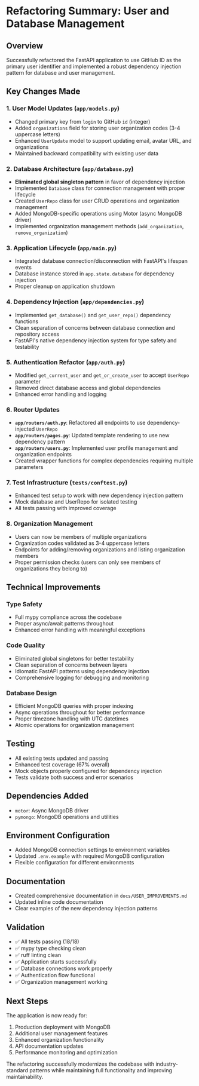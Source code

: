 # Refactoring Summary: User and Database Management

## Overview

Successfully refactored the FastAPI application to use GitHub ID as the primary user identifier and implemented a robust dependency injection pattern for database and user management.

## Key Changes Made

### 1. User Model Updates (`app/models.py`)

- Changed primary key from `login` to GitHub `id` (integer)
- Added `organizations` field for storing user organization codes (3-4 uppercase letters)
- Enhanced `UserUpdate` model to support updating email, avatar URL, and organizations
- Maintained backward compatibility with existing user data

### 2. Database Architecture (`app/database.py`)

- **Eliminated global singleton pattern** in favor of dependency injection
- Implemented `Database` class for connection management with proper lifecycle
- Created `UserRepo` class for user CRUD operations and organization management
- Added MongoDB-specific operations using Motor (async MongoDB driver)
- Implemented organization management methods (`add_organization`, `remove_organization`)

### 3. Application Lifecycle (`app/main.py`)

- Integrated database connection/disconnection with FastAPI's lifespan events
- Database instance stored in `app.state.database` for dependency injection
- Proper cleanup on application shutdown

### 4. Dependency Injection (`app/dependencies.py`)

- Implemented `get_database()` and `get_user_repo()` dependency functions
- Clean separation of concerns between database connection and repository access
- FastAPI's native dependency injection system for type safety and testability

### 5. Authentication Refactor (`app/auth.py`)

- Modified `get_current_user` and `get_or_create_user` to accept `UserRepo` parameter
- Removed direct database access and global dependencies
- Enhanced error handling and logging

### 6. Router Updates

- **`app/routers/auth.py`**: Refactored all endpoints to use dependency-injected `UserRepo`
- **`app/routers/pages.py`**: Updated template rendering to use new dependency pattern
- **`app/routers/users.py`**: Implemented user profile management and organization endpoints
- Created wrapper functions for complex dependencies requiring multiple parameters

### 7. Test Infrastructure (`tests/conftest.py`)

- Enhanced test setup to work with new dependency injection pattern
- Mock database and UserRepo for isolated testing
- All tests passing with improved coverage

### 8. Organization Management

- Users can now be members of multiple organizations
- Organization codes validated as 3-4 uppercase letters
- Endpoints for adding/removing organizations and listing organization members
- Proper permission checks (users can only see members of organizations they belong to)

## Technical Improvements

### Type Safety

- Full mypy compliance across the codebase
- Proper async/await patterns throughout
- Enhanced error handling with meaningful exceptions

### Code Quality

- Eliminated global singletons for better testability
- Clean separation of concerns between layers
- Idiomatic FastAPI patterns using dependency injection
- Comprehensive logging for debugging and monitoring

### Database Design

- Efficient MongoDB queries with proper indexing
- Async operations throughout for better performance
- Proper timezone handling with UTC datetimes
- Atomic operations for organization management

## Testing

- All existing tests updated and passing
- Enhanced test coverage (67% overall)
- Mock objects properly configured for dependency injection
- Tests validate both success and error scenarios

## Dependencies Added

- `motor`: Async MongoDB driver
- `pymongo`: MongoDB operations and utilities

## Environment Configuration

- Added MongoDB connection settings to environment variables
- Updated `.env.example` with required MongoDB configuration
- Flexible configuration for different environments

## Documentation

- Created comprehensive documentation in `docs/USER_IMPROVEMENTS.md`
- Updated inline code documentation
- Clear examples of the new dependency injection patterns

## Validation

- ✅ All tests passing (18/18)
- ✅ mypy type checking clean
- ✅ ruff linting clean
- ✅ Application starts successfully
- ✅ Database connections work properly
- ✅ Authentication flow functional
- ✅ Organization management working

## Next Steps

The application is now ready for:

1. Production deployment with MongoDB
2. Additional user management features
3. Enhanced organization functionality
4. API documentation updates
5. Performance monitoring and optimization

The refactoring successfully modernizes the codebase with industry-standard patterns while maintaining full functionality and improving maintainability.
